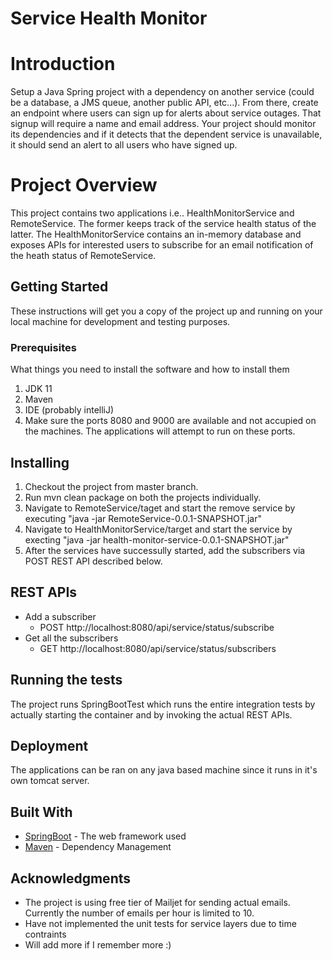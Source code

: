 # Service Health Monitor

# Introduction

Setup a Java Spring project with a dependency on another service (could be a database, a JMS queue,
another public API, etc...). From there, create an endpoint where users can sign up for alerts about
service outages. That signup will require a name and email address. Your project should monitor its
dependencies and if it detects that the dependent service is unavailable, it should send an alert to all
users who have signed up.

# Project Overview
This project contains two applications i.e.. HealthMonitorService and RemoteService. The former keeps track of the service health status of the latter. The HealthMonitorService contains an in-memory database and exposes APIs for interested users to subscribe for an email notification of the heath status of RemoteService.

## Getting Started

These instructions will get you a copy of the project up and running on your local machine for development and testing purposes.

### Prerequisites

What things you need to install the software and how to install them
1. JDK 11
2. Maven
3. IDE (probably intelliJ)
4. Make sure the ports 8080 and 9000 are available and not accupied on the machines. The applications will attempt to run on these ports.

## Installing

1. Checkout the project from master branch.
2. Run mvn clean package on both the projects individually.
3. Navigate to RemoteService/taget and start the remove service by executing "java -jar RemoteService-0.0.1-SNAPSHOT.jar" 
4. Navigate to HealthMonitorService/target and start the service by execting "java -jar health-monitor-service-0.0.1-SNAPSHOT.jar"
5. After the services have successully started, add the subscribers via POST REST API described below.

## REST APIs

* Add a subscriber
  * POST http://localhost:8080/api/service/status/subscribe
* Get all the subscribers
  * GET http://localhost:8080/api/service/status/subscribers


## Running the tests

The project runs SpringBootTest which runs the entire integration tests by actually starting the container and by invoking the actual REST APIs.

## Deployment

The applications can be ran on any java based machine since it runs in it's own tomcat server.

## Built With

* [SpringBoot](https://spring.io/projects/spring-boot) - The web framework used
* [Maven](https://maven.apache.org/) - Dependency Management

## Acknowledgments

* The project is using free tier of Mailjet for sending actual emails. Currently the number of emails per hour is limited to 10.
* Have not implemented the unit tests for service layers due to time contraints
* Will add more if I remember more :)


